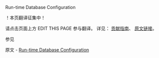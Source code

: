  Run-time Database Configuration

 ！本页翻译征集中！

请点击页面上方 EDIT THIS PAGE 参与翻译。
详见：
[贡献指南]( https://github.com/JinMuInfo/MongoDB-Manual-zh/blob/master/CONTRIBUTING.md )、
[原文链接](  https://docs.mongodb.com/manual/administration/configuration/  )。

 参见

原文 - [Run-time Database Configuration]( https://docs.mongodb.com/manual/administration/configuration/ )

